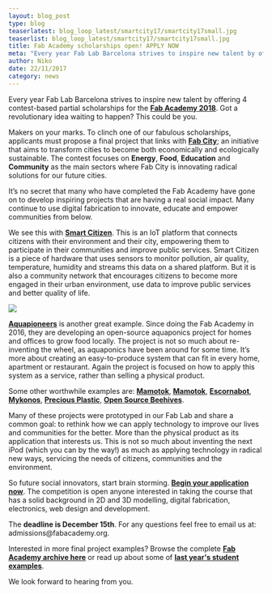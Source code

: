 ```yaml
---
layout: blog_post
type: blog
teaserlatest: blog_loop_latest/smartcity17/smartcity17small.jpg
teaserlist: blog_loop_latest/smartcity17/smartcity17small.jpg
title: Fab Academy scholarships open! APPLY NOW
meta: "Every year Fab Lab Barcelona strives to inspire new talent by offering 4 contest-based partial scholarships for the Fab Academy 2018."
author: Niko
date: 22/11/2017 
category: news
---
```


<p>Every year Fab Lab Barcelona strives to inspire new talent by offering 4 contest-based partial scholarships for the <strong><a href="https://fablabbcn.org/fab_academy_18.html">Fab Academy 2018</a></strong>. Got a revolutionary idea waiting to happen? This could be you.</p>

<p>Makers on your marks. To clinch one of our fabulous scholarships, applicants must propose a final project that links with <strong><a href="http://fab.city/about/">Fab City</a></strong>; an initiative that aims to transform cities to become both economically and ecologically sustainable. The contest focuses on <strong>Energy</strong>, <strong>Food</strong>, <strong>Education</strong> and <strong>Community</strong> as the main sectors where Fab City is innovating radical solutions for our future cities.
</p>

<p>It’s no secret that many who have completed the Fab Academy have gone on to develop inspiring projects that are having a real social impact. Many continue to use digital fabrication to innovate, educate and empower communities from below.</p>

<p>We see this with <strong><a href="https://smartcitizen.me/">Smart Citizen</a></strong>. This is an IoT platform that connects citizens with their environment and their city, empowering them to participate in their communities and improve public services. Smart Citizen is a piece of hardware that uses sensors to  monitor pollution, air quality, temperature, humidity and streams this data on a shared platform. But it is also a community network that encourages citizens to become more engaged in their urban environment, use data to improve public services and better quality of life.</p>

<img src="https://smartcitizen.me/assets/images/sck_iso.jpg" style="text-align:center;">

<p><strong><a href="http://aquapioneers.io/">Aquapioneers</a></strong> is another great example. Since doing the Fab Academy in 2016, they are developing an open-source aquaponics project for homes and offices to grow food locally. The project is not so much about re-inventing the wheel, as aquaponics have been around for some time. It’s more about creating an easy-to-produce system that can fit in every home, apartment or restaurant. Again the project is focused on how to apply this system as a service, rather than selling a physical product.</p>



<p>Some other worthwhile examples are: <strong><a href="https://www.mamotok.org/">Mamotok</a></strong>, <strong><a href="https://www.mamotok.org/">Mamotok</a></strong>, <strong><a href="http://escornabot.com/web/en/content/how">Escornabot</a></strong>, <strong><a href="http://fabacademy.org/archives/2015/eu/students/postma.ronald/02_progress/week_19.html">Mykonos</a></strong>, <strong><a href="https://preciousplastic.com/">Precious Plastic</a></strong>, <strong><a href="https://www.osbeehives.com/">Open Source Beehives</a></strong>.</p> 

<p>Many of these projects were prototyped in our Fab Lab and share a common goal: to rethink how we can apply technology to improve our lives and communities for the better. More than the physical product as its application that interests us. This is not so much about inventing the next iPod (which you can by the way!) as much as applying technology in radical new ways, servicing the needs of citizens, communities and the environment.</p>

<p>So future social innovators, start brain storming. <strong><a href="https://iaacbarcelona.typeform.com/to/SeUKBd">Begin your application now</a></strong>. The competition is open anyone interested in taking the course that has a solid background in 2D and 3D modelling, digital fabrication, electronics, web design and development.</p>

<p>The <strong>deadline is December 15th</strong>. For any questions feel free to email us at: admissions@fabacademy.org.</p>

<p>Interested in more final project examples? Browse the complete <strong><a href="http://archive.fabacademy.org/">Fab Academy archive here</a></strong> or read up about some of <strong><a href="https://fablabbcn.org/news/2017/11/07/fabacademy17story.html">last year's student examples</a></strong>.</p>

<p>We look forward to hearing from you.</p>



